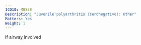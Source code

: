 ```yaml
---
ICD10: M0838
Description: "Juvenile polyarthritis (seronegative): Other"
Matters: Yes
Weight: 1
---
```

If airway involved
